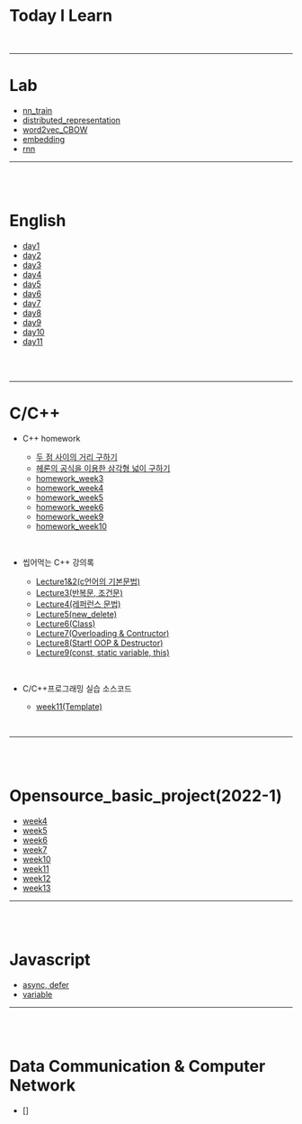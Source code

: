 # Today I Learn

<br >

<hr />

# Lab

- [nn_train](https://github.com/AhnYeonghoo/TIL/blob/main/Lab/nn_train.md)
- [distributed_representation](https://github.com/AhnYeonghoo/TIL/blob/main/Lab/distributed_representation.md)
- [word2vec_CBOW](https://github.com/AhnYeonghoo/TIL/blob/main/Lab/word2vec.CBOW.md)
- [embedding](https://github.com/AhnYeonghoo/TIL/blob/main/Lab/embedding.md)
- [rnn](https://github.com/AhnYeonghoo/TIL/blob/main/Lab/rnn.md)

<hr />

<br >
<br >

# English

- [day1](https://github.com/AhnYeonghoo/TIL/blob/main/English/day1.md)
- [day2](https://github.com/AhnYeonghoo/TIL/blob/main/English/day2.md)
- [day3](https://github.com/AhnYeonghoo/TIL/blob/main/English/day3.md)
- [day4](https://github.com/AhnYeonghoo/TIL/blob/main/English/day4.md)
- [day5](https://github.com/AhnYeonghoo/TIL/blob/main/English/day5.md)
- [day6](https://github.com/AhnYeonghoo/TIL/blob/main/English/day6.md)
- [day7](https://github.com/AhnYeonghoo/TIL/blob/main/English/day7.md)
- [day8](https://github.com/AhnYeonghoo/TIL/blob/main/English/day8.md)
- [day9](https://github.com/AhnYeonghoo/TIL/blob/main/English/day9.md)
- [day10](https://github.com/AhnYeonghoo/TIL/blob/main/English/day10.md)
- [day11](https://github.com/AhnYeonghoo/TIL/blob/main/English/day11.md)

<br >
<br >
<hr />

# C/C++

- C++ homework

  - [두 점 사이의 거리 구하기](https://github.com/AhnYeonghoo/TIL/blob/main/C_C%2B%2B/distance.cpp)
  - [헤론의 공식을 이용한 삼각형 넓이 구하기](https://github.com/AhnYeonghoo/TIL/blob/main/C_C%2B%2B/triangle.cpp)
  - [homework_week3](https://github.com/AhnYeonghoo/TIL/blob/main/C_C%2B%2B/homework03.cpp)
  - [homework_week4](https://github.com/AhnYeonghoo/TIL/blob/main/C_C%2B%2B/homework04/homework04_2.cpp)
  - [homework_week5](https://github.com/AhnYeonghoo/TIL/blob/main/C_C%2B%2B/homework05/homework05.cpp)
  - [homework_week6](https://github.com/AhnYeonghoo/TIL/tree/main/C_C%2B%2B/homework06)
  - [homework_week9](https://github.com/AhnYeonghoo/TIL/tree/main/C_C%2B%2B/homework09)
  - [homework_week10](https://github.com/AhnYeonghoo/TIL/tree/main/C_C%2B%2B/homework10)

<br>

- 씹어먹는 C++ 강의록

  - [Lecture1&2(c언어의 기본문법)](https://github.com/AhnYeonghoo/TIL/blob/main/C_C%2B%2B/cpp_lecture/lecture1/)
  - [Lecture3(반복문, 조건문)](https://github.com/AhnYeonghoo/TIL/tree/main/C_C%2B%2B/cpp_lecture/lecture3)
  - [Lecture4(레퍼런스 문법)](https://github.com/AhnYeonghoo/TIL/tree/main/C_C%2B%2B/cpp_lecture/lecture4)
  - [Lecture5(new_delete)](https://github.com/AhnYeonghoo/TIL/tree/main/C_C%2B%2B/cpp_lecture/lecture5)
  - [Lecture6(Class)](https://github.com/AhnYeonghoo/TIL/tree/main/C_C%2B%2B/cpp_lecture/lecture6)
  - [Lecture7(Overloading & Contructor)](https://github.com/AhnYeonghoo/TIL/tree/main/C_C%2B%2B/cpp_lecture/lecture7)
  - [Lecture8(Start! OOP & Destructor)](https://github.com/AhnYeonghoo/TIL/tree/main/C_C%2B%2B/cpp_lecture/lecture8)
  - [Lecture9(const, static variable, this)](https://github.com/AhnYeonghoo/TIL/tree/main/C_C%2B%2B/cpp_lecture/lecture9)

<br>

- C/C++프로그래밍 실습 소스코드

  - [week11(Template)](https://github.com/AhnYeonghoo/TIL/tree/main/C_C%2B%2B/cpp_lecture/c_cpp_programming/week11)

<br>

<hr />
<br >
<br >

# Opensource_basic_project(2022-1)

- [week4](https://github.com/AhnYeonghoo/TIL/blob/main/opensourceproject/week4.md)
- [week5](https://github.com/AhnYeonghoo/TIL/blob/main/opensourceproject/week5.md)
- [week6](https://github.com/AhnYeonghoo/TIL/blob/main/opensourceproject/week6.md)
- [week7](https://github.com/AhnYeonghoo/TIL/blob/main/opensourceproject/week7.md)
- [week10](https://github.com/AhnYeonghoo/TIL/blob/main/opensourceproject/week10.md)
- [week11](https://github.com/AhnYeonghoo/TIL/blob/main/opensourceproject/week11.md)
- [week12](https://github.com/AhnYeonghoo/TIL/blob/main/opensourceproject/week12.md)
- [week13](https://github.com/AhnYeonghoo/TIL/blob/main/opensourceproject/week13.md)

<hr />

<br >
<br >

# Javascript

- [async, defer](https://github.com/AhnYeonghoo/TIL/blob/main/javascript/ch2.js)
- [variable](https://github.com/AhnYeonghoo/TIL/blob/main/javascript/ch3.js)

<hr />

<br>
<br>

# Data Communication & Computer Network

- []
